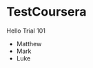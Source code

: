 # TestCoursera
<!DOCTYPE html>
<head>
 
</head>
<body>
  Hello Trial 101
  <ul>
    <li>Matthew</li>
    <li>Mark</li>
    <li>Luke</li>
  </ul>
  </body>
</html>
